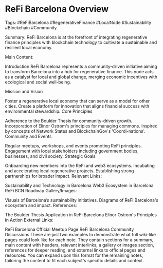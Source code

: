 # ReFi Barcelona Overview
Tags: #ReFiBarcelona #RegenerativeFinance #LocalNode #Sustainability #Blockchain #Community








Summary:
ReFi Barcelona is at the forefront of integrating regenerative finance principles with blockchain technology to cultivate a sustainable and resilient local economy.

Main Content:

Introduction
ReFi Barcelona represents a community-driven initiative aiming to transform Barcelona into a hub for regenerative finance. This node acts as a catalyst for local and global change, merging economic incentives with ecological and social well-being.

Mission and Vision

Foster a regenerative local economy that can serve as a model for other cities.
Create a platform for innovation that aligns financial success with environmental stewardship.
Core Principles

Adherence to the Boulder Thesis for community-driven growth.
Incorporation of Elinor Ostrom's principles for managing commons.
Inspired by concepts of Network States and BlockchainGov's 'Coordi-nations'.
Community and Events

Regular meetups, workshops, and events promoting ReFi principles.
Engagement with local stakeholders including government bodies, businesses, and civil society.
Strategic Goals

Onboarding new members into the ReFi and web3 ecosystems.
Incubating and accelerating local regenerative projects.
Establishing strong partnerships for broader impact.
Relevant Links:

Sustainability and Technology in Barcelona
Web3 Ecosystem in Barcelona
ReFi BCN Roadmap
Gallery/Images:

Visuals of Barcelona’s sustainability initiatives.
Diagrams of ReFi Barcelona's ecosystem and impact.
References:

The Boulder Thesis Application in ReFi Barcelona
Elinor Ostrom's Principles in Action
External Links:

ReFi Barcelona Official Meetup Page
ReFi Barcelona Community Discussions
These are just two examples to demonstrate what full wiki-like pages could look like for each note. They contain sections for a summary, main content with headers, relevant interlinks, a gallery or images section, references for deeper reading, and external links to official pages and resources. You can expand upon this format for the remaining notes, tailoring the content to fit each subject's specific details and context.
